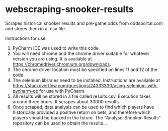 # webscraping-snooker-results
Scrapes historical snooker results and pre-game odds from oddsportal.com and stores them in a .csv file.

Instructions for use:
1. PyCharm IDE was used to write this code.
2. You will need chrome and the chrome driver suitable for whatever version you are using. It is available at https://chromedriver.chromium.org/downloads.
2. The chrome driver location must be specified on lines 11 and 12 of the code
3. The selenium libraries need to be installed. Instructions are available at https://stackoverflow.com/questions/24333330/using-selenium-with-pycharm-ce for use with PyCharm.
4. All results will be stored in a file called results.csv. Execution takes around three hours. It scrapes about 30000 results.
5. Once scraped, data analysis can be used to find which players have historically provided a positive return on bets, and therefore which players should be backed in the future. The "Analyse-Snooker-Results" repository can be used to obtain the results... 
